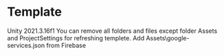 # Template
Unity 2021.3.16f1
You can remove all folders and files except folder Assets and ProjectSettings for refreshing templete.
Add Assets\google-services.json from Firebase